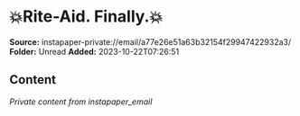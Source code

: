 # 💥Rite-Aid. Finally.💥

**Source:** instapaper-private://email/a77e26e51a63b32154f29947422932a3/
**Folder:** Unread
**Added:** 2023-10-22T07:26:51




## Content
*Private content from instapaper_email*
